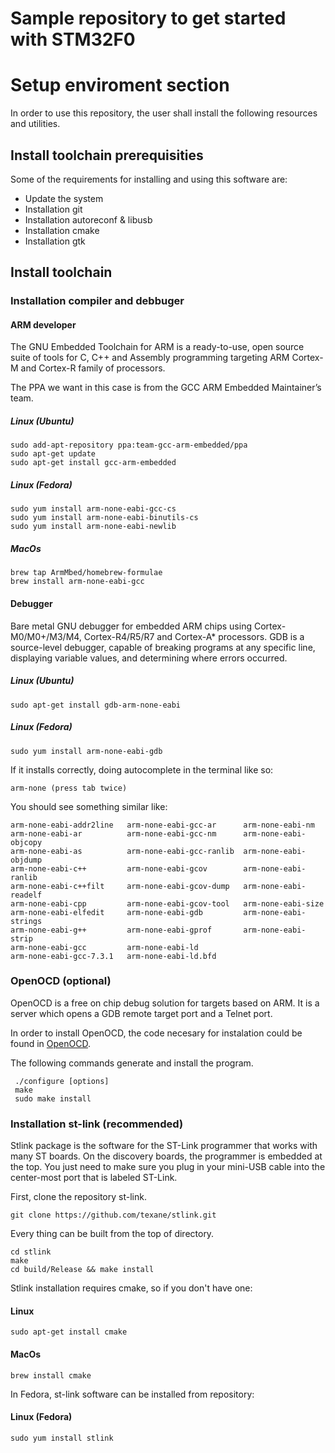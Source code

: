 Sample repository to get started with STM32F0
=============================================

Setup enviroment section
========================

In order to use this repository, the user shall install the following
resources and utilities.

## Install toolchain prerequisities

Some of the requirements for installing and using this software are:
- Update the system
- Installation git
- Installation autoreconf & libusb
- Installation cmake
- Installation gtk

## Install toolchain

### Installation compiler and debbuger

#### ARM developer

The GNU Embedded Toolchain for ARM is a ready-to-use, open source suite of
tools for C, C++ and Assembly programming targeting ARM Cortex-M and Cortex-R
family of processors.

The PPA we want in this case is from the GCC ARM Embedded Maintainer’s
team.

##### Linux (Ubuntu)

```
sudo add-apt-repository ppa:team-gcc-arm-embedded/ppa
sudo apt-get update
sudo apt-get install gcc-arm-embedded
```

##### Linux (Fedora)

```
sudo yum install arm-none-eabi-gcc-cs
sudo yum install arm-none-eabi-binutils-cs
sudo yum install arm-none-eabi-newlib
```

##### MacOs

```
brew tap ArmMbed/homebrew-formulae
brew install arm-none-eabi-gcc
```

#### Debugger

Bare metal GNU debugger for embedded ARM chips using Cortex-M0/M0+/M3/M4,
Cortex-R4/R5/R7 and Cortex-A* processors. GDB is a source-level debugger,
capable of breaking programs at any specific line, displaying variable values,
and determining where errors occurred.

##### Linux (Ubuntu)

```
sudo apt-get install gdb-arm-none-eabi
```

##### Linux (Fedora)

```
sudo yum install arm-none-eabi-gdb
```

If it installs correctly, doing autocomplete in the terminal like so:

```
arm-none (press tab twice)
```

You should see something similar like:

```
arm-none-eabi-addr2line   arm-none-eabi-gcc-ar      arm-none-eabi-nm
arm-none-eabi-ar          arm-none-eabi-gcc-nm      arm-none-eabi-objcopy
arm-none-eabi-as          arm-none-eabi-gcc-ranlib  arm-none-eabi-objdump
arm-none-eabi-c++         arm-none-eabi-gcov        arm-none-eabi-ranlib
arm-none-eabi-c++filt     arm-none-eabi-gcov-dump   arm-none-eabi-readelf
arm-none-eabi-cpp         arm-none-eabi-gcov-tool   arm-none-eabi-size
arm-none-eabi-elfedit     arm-none-eabi-gdb         arm-none-eabi-strings
arm-none-eabi-g++         arm-none-eabi-gprof       arm-none-eabi-strip
arm-none-eabi-gcc         arm-none-eabi-ld
arm-none-eabi-gcc-7.3.1   arm-none-eabi-ld.bfd
```

### OpenOCD (optional)

OpenOCD is a free on chip debug solution for targets based on ARM. It is a server
which opens a GDB remote target port and a Telnet port.

In order to install OpenOCD, the code necesary for instalation could be found
in [OpenOCD](https://sourceforge.net/projects/openocd/files/openocd/0.10.0/).

The following commands generate and install the program.

```
 ./configure [options]
 make
 sudo make install
```

### Installation st-link (recommended)

Stlink package is the software for the ST-Link programmer that works with many
ST boards. On the discovery boards, the programmer is embedded at the
top. You just need to make sure you plug in your mini-USB cable into the
center-most port that is labeled ST-Link.

First, clone the repository st-link.

```
git clone https://github.com/texane/stlink.git
```

Every thing can be built from the top of directory.

```
cd stlink
make
cd build/Release && make install
```

Stlink installation requires cmake, so if you don't have one:

#### Linux

```
sudo apt-get install cmake
```

#### MacOs

```
brew install cmake
```

In Fedora, st-link software can be installed from repository:

#### Linux (Fedora)

```
sudo yum install stlink
```
